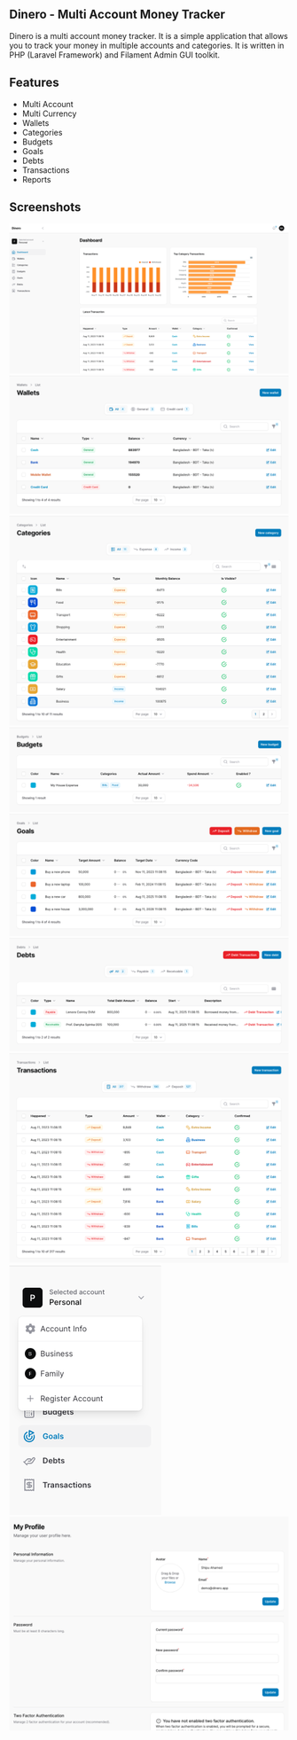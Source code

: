 ## Dinero - Multi Account Money Tracker
Dinero is a multi account money tracker. It is a simple application that allows you to track your money in multiple accounts and categories. It is written in PHP (Laravel Framework) and  Filament Admin GUI toolkit.

## Features
- Multi Account
- Multi Currency
- Wallets
- Categories
- Budgets
- Goals
- Debts
- Transactions
- Reports

## Screenshots
![Dashboard](screenshots/dinero-dashboard.png)
![Wallets](screenshots/dinero-wallets.png)
![Categories](screenshots/dinero-categories.png)
![Budgets](screenshots/dinero-budgets.png)
![Goals](screenshots/dinero-goals.png)
![Debts](screenshots/dinero-debts.png)
![Transactions](screenshots/dinero-transactions.png)
![Accounts](screenshots/dinero-tenants.png)
![MyProfile](screenshots/dinero-my-profile.png)
